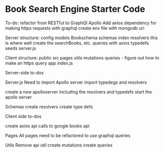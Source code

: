 # Book Search Engine Starter Code

To-do:
refactor from RESTful to GraphQl Apollo
Add axios dependency for making https requests with graphql
create env file with mongodb uri

Server structure:
config
models
Bookschema
schemas
index
resolvers
this is where well create the searchBooks, etc. queries with axios
typedefs
seeds
server.js

Client structure:
public
src
pages
utils
mutations
queries - figure out how to make an https query
app
index.js

Server-side to-dos

Server.js
Need to import Apollo server
import typedegs and resolvers

create a new apolloserver including the resolvers and typedefs
start the apollo server

Schemas
create resolvers
create type defs

Client side to-dos

create axios api calls to google books api

Pages
All pages need to be refactored to use graphql queries

Utils
Remove api util
create mutations
create queries

